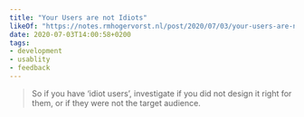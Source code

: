 ```yaml
---
title: "Your Users are not Idiots"
likeOf: "https://notes.rmhogervorst.nl/post/2020/07/03/your-users-are-not-idiots/"
date: 2020-07-03T14:00:58+0200
tags:
- development
- usablity
- feedback
---
```

> So if you have ‘idiot users’, investigate if you did not design it right for them, or if they were not the target audience.
